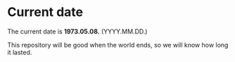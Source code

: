 # Current date

The current date is **1973.05.08.** (YYYY.MM.DD.)

This repository will be good when the world ends, so we will know how long it lasted.